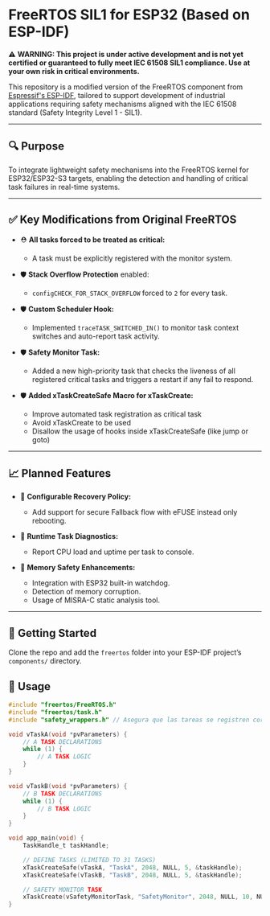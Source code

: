 # FreeRTOS SIL1 for ESP32 (Based on ESP-IDF)

⚠️ **WARNING: This project is under active development and is not yet certified or guaranteed to fully meet IEC 61508 SIL1 compliance. Use at your own risk in critical environments.**

This repository is a modified version of the FreeRTOS component from [Espressif's ESP-IDF](https://github.com/espressif/esp-idf), tailored to support development of industrial applications requiring safety mechanisms aligned with the IEC 61508 standard (Safety Integrity Level 1 - SIL1).

---

## 🔍 Purpose

To integrate lightweight safety mechanisms into the FreeRTOS kernel for ESP32/ESP32-S3 targets, enabling the detection and handling of critical task failures in real-time systems.

---

## ✅ Key Modifications from Original FreeRTOS

- ⛑️ **All tasks forced to be treated as critical:**
  - A task must be explicitly registered with the monitor system.

- 🛡️ **Stack Overflow Protection** enabled:
  - `configCHECK_FOR_STACK_OVERFLOW` forced to `2` for every task.

- 🛡️ **Custom Scheduler Hook:**
  - Implemented `traceTASK_SWITCHED_IN()` to monitor task context switches and auto-report task activity.

- 🛡️ **Safety Monitor Task:**
  - Added a new high-priority task that checks the liveness of all registered critical tasks and triggers a restart if any fail to respond.

- 🛡️ **Added xTaskCreateSafe Macro for xTaskCreate:**
  - Improve automated task registration as critical task
  - Avoid xTaskCreate to be used
  - Disallow the usage of hooks inside xTaskCreateSafe (like jump or goto)

---

## 📈 Planned Features

- 📌   **Configurable Recovery Policy:**
  - Add support for secure Fallback flow with eFUSE instead only rebooting.

- 📌   **Runtime Task Diagnostics:**
  - Report CPU load and uptime per task to console.

- 📌   **Memory Safety Enhancements:**
  - Integration with ESP32 built-in watchdog.
  - Detection of memory corruption.
  - Usage of MISRA-C static analysis tool.

-------------------------------------------------------------------------------------------------

## 🧰 Getting Started

Clone the repo and add the `freertos` folder into your ESP-IDF project’s `components/` directory.

## 🧰 Usage

```c
#include "freertos/FreeRTOS.h"
#include "freertos/task.h"
#include "safety_wrappers.h" // Asegura que las tareas se registren correctamente

void vTaskA(void *pvParameters) {
    // A TASK DECLARATIONS
    while (1) {
        // A TASK LOGIC
    }
}

void vTaskB(void *pvParameters) {
    // B TASK DECLARATIONS
    while (1) {
        // B TASK LOGIC
    }
}

void app_main(void) {
    TaskHandle_t taskHandle;

    // DEFINE TASKS (LIMITED TO 31 TASKS)
    xTaskCreateSafe(vTaskA, "TaskA", 2048, NULL, 5, &taskHandle);
    xTaskCreateSafe(vTaskB, "TaskB", 2048, NULL, 5, &taskHandle);

    // SAFETY MONITOR TASK 
    xTaskCreate(vSafetyMonitorTask, "SafetyMonitor", 2048, NULL, 10, NULL);
}
